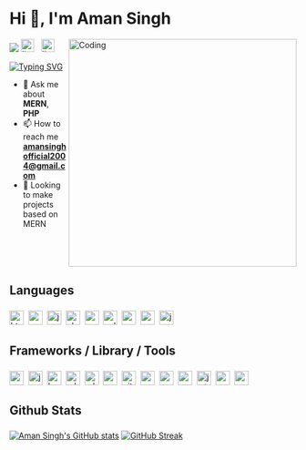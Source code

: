 <h1 align="left">Hi 👋, I'm Aman Singh</h1>
<img align="right" alt="Coding" width="400" src="https://user-images.githubusercontent.com/74038190/212749695-a6817c5a-a794-462b-afca-1b5ce7dd5e63.gif">

[![](https://visitcount.itsvg.in/api?id=AmanSingh470&label=Profile%20Views&color=6&icon=5&pretty=true)](https://visitcount.itsvg.in)
<a href="https://www.linkedin.com/in/aman-singh-a301a8291/"><img src="https://img.shields.io/badge/LinkedIn-black?logo=linkedin&logoColor=white&color=blue" height="23" alt="linkedin logo"  /></a>
<img width="5" />
<a href="https://solo.to/amansingh2004"><img src="https://img.shields.io/badge/Linktree-black?logo=linktree&logoColor=black&color=green" height="23" alt="linktree logo"  /></a>

[![Typing SVG](https://readme-typing-svg.demolab.com?font=Fira+Code&pause=1000&color=580CF7&random=false&width=435&lines=Full+Stack+Developer++%F0%9F%91%A9%E2%80%8D%F0%9F%92%BB;MERN+Stack+)](https://git.io/typing-svg)


- 💬 Ask me about **MERN**, **PHP**
- 📫 How to reach me **amansinghofficial2004@gmail.com**
- 👀 Looking to make projects based on MERN


###

<br clear="both">

<h2 align="left">Languages</h2>

###

<div align="left">
  <img src="https://img.shields.io/badge/HTML-black?logo=html5&color=rgb(5%2C18%2C42)" height="25" alt="html5 logo"  />
  <img width="0" />
  <img src="https://img.shields.io/badge/CSS-black?logo=CSS3&color=rgb(5%2C18%2C42)" height="25" alt="css3 logo"  />
  <img width="0" />
  <img src="https://img.shields.io/badge/JAVASCRIPT-black?logo=javascript&color=rgb(5%2C18%2C42)" height="25" alt="javascript logo"  />
  <img width="0" />
  <img src="https://img.shields.io/badge/PHP-black?logo=php&color=rgb(5%2C18%2C42)" height="25" alt="php logo"  />
  <img width="0" />
  <img src="https://img.shields.io/badge/Language-black?logo=c&color=rgb(5%2C18%2C42)" height="25" alt="c logo"  />
  <img width="0" />
  <img src="https://img.shields.io/badge/Language-black?logo=c%2B%2B&color=rgb(5%2C18%2C42)" height="25" alt="cplusplus logo"  />
  <img width="0" />
  <img src="https://img.shields.io/badge/MYSQL-black?logo=mysql&logoColor=white&color=rgb(5%2C18%2C42)" height="25" alt="mysql logo"  />
  <img width="0" />
  <img src="https://img.shields.io/badge/MONGODB-black?logo=mongodb&color=rgb(5%2C18%2C42)" height="25" alt="mongodb logo"  />
  <img width="0" />
  <img src="https://img.shields.io/badge/JAVA-black?color=rgb(5%2C18%2C42)" height="25" alt="java logo"  />
</div>

###

<h2 align="left">Frameworks / Library / Tools</h2>

###

<div align="left">
  <img src="https://img.shields.io/badge/REACT-black?logo=react&color=rgb(5%2C18%2C42)" height="25" alt="react logo"  />
  <img width="0" />
  <img src="https://img.shields.io/badge/JQUERY-black?logo=jquery&color=rgb(5%2C18%2C42)" height="25" alt="jquery logo"  />
  <img width="0" />
  <img src="https://img.shields.io/badge/BOOTSTRAP-black?logo=bootstrap&color=rgb(5%2C18%2C42)" height="25" alt="bootstrap logo"  />
  <img width="0" />
  <img src="https://img.shields.io/badge/ADOBE_PHOTOSHOP-black?logo=adobephotoshop&color=rgb(5%2C18%2C42)" height="25" alt="adobephotoshop logo"  />
  <img width="0" />
  <img src="https://img.shields.io/badge/ADOBE_ILLUSTRATOR-black?logo=adobeillustrator&color=rgb(5%2C18%2C42)" height="25" alt="adobeillustrator logo"  />
  <img width="0" />
  <img src="https://img.shields.io/badge/POSTMAN-black?logo=postman&color=rgb(5%2C18%2C42)" height="25" alt="postman logo"  />
  <img width="0" />
  <img src="https://img.shields.io/badge/GIT-black?logo=git&color=rgb(5%2C18%2C42)" height="25" alt="git logo"  />
  <img width="0" />
  <img src="https://img.shields.io/badge/REACT_ROUTER-black?logo=reactrouter&color=rgb(5%2C18%2C42)" height="25" alt="react router"  />
  <img width="0" />
  <img src="https://img.shields.io/badge/NPM-black?logo=npm&color=rgb(5%2C18%2C42)" height="25" alt="npm logo"  />
  <img width="0" />
  <img src="https://img.shields.io/badge/NODEJS-black?logo=nodedotjs&color=rgb(5%2C18%2C42)" height="25" alt="node js"  />
  <img width="0" />
  <img src="https://img.shields.io/badge/JWT-black?logo=jsonwebtokens&color=rgb(5%2C18%2C42)" height="25" alt="jwt logo"  />
  <img width="0" />
  <img src="https://img.shields.io/badge/ExpressJs-black?logo=express&color=rgb(5%2C18%2C42)" height="25" alt="express logo"  />
  <img width="0" />
  <img src="https://img.shields.io/badge/VS_CODE-black?logo=visualstudiocode&logoColor=blue&color=rgb(5%2C18%2C42)" height="25" alt="vscode logo"  />
</div>

###

<h2 align="left">Github Stats</h2>

###
[![Aman Singh's GitHub stats](https://github-readme-stats.vercel.app/api?username=amansingh470)](https://github.com/anuraghazra/github-readme-stats)
[![GitHub Streak](https://streak-stats.demolab.com/?user=amansingh470)](https://git.io/streak-stats)
###
